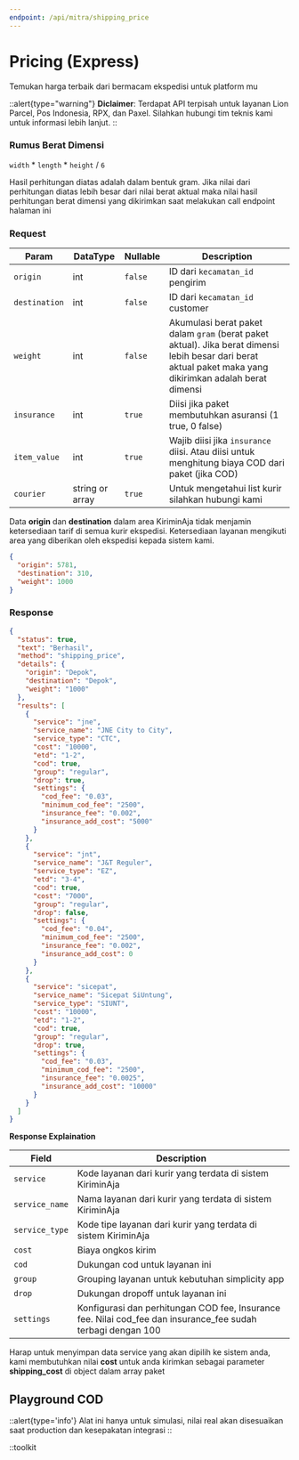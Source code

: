 ```yaml
---
endpoint: /api/mitra/shipping_price
---
```

# Pricing (Express)

Temukan harga terbaik dari bermacam ekspedisi untuk platform mu

::alert{type="warning"}
**Diclaimer**: Terdapat API terpisah untuk layanan Lion Parcel, Pos Indonesia, RPX, dan Paxel. Silahkan hubungi tim teknis kami untuk informasi lebih lanjut.
::

### Rumus Berat Dimensi

``width`` * ``length`` * ``height`` / ``6``

Hasil perhitungan diatas adalah dalam bentuk gram. Jika nilai dari perhitungan diatas lebih besar dari nilai berat
aktual maka nilai hasil perhitungan berat dimensi yang dikirimkan saat melakukan call endpoint halaman ini

### Request

| Param   | DataType| Nullable  | Description |
|-----------------|-----------------|-----------|-------------------------------------------------------------------------------------------------------------------------------------------------------------|
| ``origin``      | int     | ``false`` | ID dari ``kecamatan_id`` pengirim   |
| ``destination`` | int     | ``false`` | ID dari ``kecamatan_id`` customer   |
| ``weight``      | int     | ``false`` | Akumulasi berat paket dalam ``gram`` (berat paket aktual). Jika berat dimensi lebih besar dari berat aktual paket maka yang dikirimkan adalah berat dimensi |
| ``insurance``   | int     | ``true``  | Diisi jika paket membutuhkan asuransi (1 true, 0 false)     |
| ``item_value``  | int     | ``true``  | Wajib diisi jika ``insurance`` diisi. Atau diisi untuk menghitung biaya COD dari paket (jika COD)   |
| ``courier``     | string or array | ``true``  | Untuk mengetahui list kurir silahkan hubungi kami   |

Data **origin** dan **destination** dalam area KiriminAja tidak menjamin ketersediaan tarif di semua kurir ekspedisi.
Ketersediaan layanan mengikuti area yang diberikan oleh ekspedisi kepada sistem kami.

```json
{
  "origin": 5781,
  "destination": 310,
  "weight": 1000
}
```

### Response

```json
{
  "status": true,
  "text": "Berhasil",
  "method": "shipping_price",
  "details": {
    "origin": "Depok",
    "destination": "Depok",
    "weight": "1000"
  },
  "results": [
    {
      "service": "jne",
      "service_name": "JNE City to City",
      "service_type": "CTC",
      "cost": "10000",
      "etd": "1-2",
      "cod": true,
      "group": "regular",
      "drop": true,
      "settings": {
        "cod_fee": "0.03",
        "minimum_cod_fee": "2500",
        "insurance_fee": "0.002",
        "insurance_add_cost": "5000"
      }
    },
    {
      "service": "jnt",
      "service_name": "J&T Reguler",
      "service_type": "EZ",
      "etd": "3-4",
      "cod": true,
      "cost": "7000",
      "group": "regular",
      "drop": false,
      "settings": {
        "cod_fee": "0.04",
        "minimum_cod_fee": "2500",
        "insurance_fee": "0.002",
        "insurance_add_cost": 0
      }
    },
    {
      "service": "sicepat",
      "service_name": "Sicepat SiUntung",
      "service_type": "SIUNT",
      "cost": "10000",
      "etd": "1-2",
      "cod": true,
      "group": "regular",
      "drop": true,
      "settings": {
        "cod_fee": "0.03",
        "minimum_cod_fee": "2500",
        "insurance_fee": "0.0025",
        "insurance_add_cost": "10000"
      }
    }
  ]
}
```

**Response Explaination**

| Field    | Description  |
|------------------|--------------------------------------------------------------------------------------------------------------|
| ``service``      | Kode layanan dari kurir yang terdata di sistem KiriminAja    |
| ``service_name`` | Nama layanan dari kurir yang terdata di sistem KiriminAja    |
| ``service_type`` | Kode tipe layanan dari kurir yang terdata di sistem KiriminAja       |
| ``cost`` | Biaya ongkos kirim   |
| ``cod``  | Dukungan cod untuk layanan ini       |
| ``group``| Grouping layanan untuk kebutuhan simplicity app      |
| ``drop`` | Dukungan dropoff untuk layanan ini   |
| ``settings``     | Konfigurasi dan perhitungan COD fee, Insurance fee. Nilai cod_fee dan insurance_fee sudah terbagi dengan 100 |

Harap untuk menyimpan data service yang akan dipilih ke sistem anda, kami membutuhkan nilai **cost** untuk anda kirimkan
sebagai parameter **shipping_cost** di object dalam array paket

## Playground COD

::alert{type='info'}
Alat ini hanya untuk simulasi, nilai real akan disesuaikan saat production dan kesepakatan integrasi
::

::toolkit
